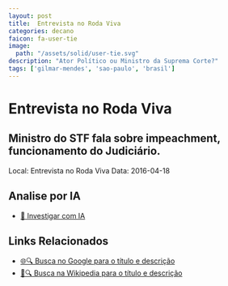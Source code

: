 ```yaml
---
layout: post
title:  Entrevista no Roda Viva
categories: decano
faicon: fa-user-tie
image:
  path: "/assets/solid/user-tie.svg"
description: "Ator Político ou Ministro da Suprema Corte?"
tags: ['gilmar-mendes', 'sao-paulo', 'brasil']
---
```


# Entrevista no Roda Viva
## Ministro do STF fala sobre impeachment, funcionamento do Judiciário.
Local: Entrevista no Roda Viva
Data: 2016-04-18

## Analise por IA
- [🤖 Investigar com IA](https://www.perplexity.ai/search?q=%22Gilmar%20Mendes%22%20%2B%20Entrevista%20no%20Roda%20Viva%20Ministro%20do%20STF%20fala%20sobre%20impeachment%2C%20funcionamento%20do%20Judici%C3%A1rio.%20S%C3%A3o%20Paulo%2C%20Brasil)

## Links Relacionados
- [🌐🔍 Busca no Google para o título e descrição](https://www.google.com/search?q=%22Gilmar%20Mendes%22%20%2B%20Entrevista%20no%20Roda%20Viva%20Ministro%20do%20STF%20fala%20sobre%20impeachment%2C%20funcionamento%20do%20Judici%C3%A1rio.%20S%C3%A3o%20Paulo%2C%20Brasil)
- [📖🔍 Busca na Wikipedia para o título e descrição](https://pt.wikipedia.org/w/index.php?search=%22Gilmar%20Mendes%22%20%2B%20Entrevista%20no%20Roda%20Viva%20Ministro%20do%20STF%20fala%20sobre%20impeachment%2C%20funcionamento%20do%20Judici%C3%A1rio.%20S%C3%A3o%20Paulo%2C%20Brasil)

